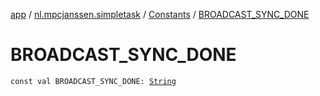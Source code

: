 [app](../../index.md) / [nl.mpcjanssen.simpletask](../index.md) / [Constants](index.md) / [BROADCAST_SYNC_DONE](.)

# BROADCAST_SYNC_DONE

`const val BROADCAST_SYNC_DONE: `[`String`](https://kotlinlang.org/api/latest/jvm/stdlib/kotlin/-string/index.html)